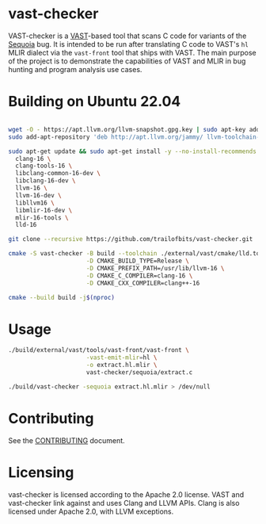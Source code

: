 # vast-checker

VAST-checker is a [VAST](https://github.com/trailofbits/vast)-based tool that
scans C code for variants of the
[Sequoia](https://cve.mitre.org/cgi-bin/cvename.cgi?name=CVE-2021-33909) bug. It
is intended to be run after translating C code to
[](https://github.com/trailofbits/vast/blob/master/docs/HighLevel/HighLevel.md)VAST's
`hl` MLIR dialect via the `vast-front` tool that ships with VAST. The main
purpose of the project is to demonstrate the capabilities of VAST and MLIR in
bug hunting and program analysis use cases.

# Building on Ubuntu 22.04

```sh

wget -O - https://apt.llvm.org/llvm-snapshot.gpg.key | sudo apt-key add -
sudo add-apt-repository 'deb http://apt.llvm.org/jammy/ llvm-toolchain-jammy-16 main'

sudo apt-get update && sudo apt-get install -y --no-install-recommends \
  clang-16 \
  clang-tools-16 \
  libclang-common-16-dev \
  libclang-16-dev \
  llvm-16 \
  llvm-16-dev \
  libllvm16 \
  libmlir-16-dev \
  mlir-16-tools \
  lld-16
```

```sh
git clone --recursive https://github.com/trailofbits/vast-checker.git
```

```sh
cmake -S vast-checker -B build --toolchain ./external/vast/cmake/lld.toolchain.cmake \
                      -D CMAKE_BUILD_TYPE=Release \
                      -D CMAKE_PREFIX_PATH=/usr/lib/llvm-16 \
                      -D CMAKE_C_COMPILER=clang-16 \
                      -D CMAKE_CXX_COMPILER=clang++-16
```

```sh
cmake --build build -j$(nproc)
```

# Usage

```sh
./build/external/vast/tools/vast-front/vast-front \
                      -vast-emit-mlir=hl \
                      -o extract.hl.mlir \
                      vast-checker/sequoia/extract.c
```

```sh
./build/vast-checker -sequoia extract.hl.mlir > /dev/null

```

# Contributing

See the [CONTRIBUTING](CONTRIBUTING.md) document.

# Licensing

vast-checker is licensed according to the Apache 2.0 license. VAST and vast-checker link against and uses Clang and LLVM APIs. Clang is also licensed under Apache 2.0, with LLVM exceptions.
